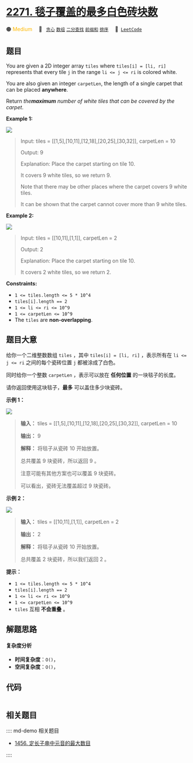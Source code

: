 # [2271. 毯子覆盖的最多白色砖块数](https://leetcode.com/problems/maximum-white-tiles-covered-by-a-carpet)

🟠 <font color=#ffb800>Medium</font>&emsp; 🔖&ensp; [`贪心`](/leetcode/outline/tag/greedy.md) [`数组`](/leetcode/outline/tag/array.md) [`二分查找`](/leetcode/outline/tag/binary-search.md) [`前缀和`](/leetcode/outline/tag/prefix-sum.md) [`排序`](/leetcode/outline/tag/sorting.md)&emsp; 🔗&ensp;[`LeetCode`](https://leetcode.com/problems/maximum-white-tiles-covered-by-a-carpet)


## 题目

You are given a 2D integer array `tiles` where `tiles[i] = [li, ri]`
represents that every tile `j` in the range `li <= j <= ri` is colored white.

You are also given an integer `carpetLen`, the length of a single carpet that
can be placed **anywhere**.

Return _the**maximum** number of white tiles that can be covered by the
carpet_.



**Example 1:**

![](https://assets.leetcode.com/uploads/2022/03/25/example1drawio3.png)

> Input: tiles = [[1,5],[10,11],[12,18],[20,25],[30,32]], carpetLen = 10
> 
> Output: 9
> 
> Explanation: Place the carpet starting on tile 10. 
> 
> It covers 9 white tiles, so we return 9.
> 
> Note that there may be other places where the carpet covers 9 white tiles.
> 
> It can be shown that the carpet cannot cover more than 9 white tiles.

**Example 2:**

![](https://assets.leetcode.com/uploads/2022/03/24/example2drawio.png)

> Input: tiles = [[10,11],[1,1]], carpetLen = 2
> 
> Output: 2
> 
> Explanation: Place the carpet starting on tile 10. 
> 
> It covers 2 white tiles, so we return 2.

**Constraints:**

  * `1 <= tiles.length <= 5 * 10^4`
  * `tiles[i].length == 2`
  * `1 <= li <= ri <= 10^9`
  * `1 <= carpetLen <= 10^9`
  * The `tiles` are **non-overlapping**.


## 题目大意

给你一个二维整数数组 `tiles` ，其中 `tiles[i] = [li, ri]` ，表示所有在 `li <= j <= ri` 之间的每个瓷砖位置
`j` 都被涂成了白色。

同时给你一个整数 `carpetLen` ，表示可以放在 **任何位置**  的一块毯子的长度。

请你返回使用这块毯子，**最多**  可以盖住多少块瓷砖。



**示例 1：**

![](https://assets.leetcode.com/uploads/2022/03/25/example1drawio3.png)

> 
> 
> 
> 
> 
> **输入：** tiles = [[1,5],[10,11],[12,18],[20,25],[30,32]], carpetLen = 10
> 
> **输出：** 9
> 
> **解释：** 将毯子从瓷砖 10 开始放置。
> 
> 总共覆盖 9 块瓷砖，所以返回 9 。
> 
> 注意可能有其他方案也可以覆盖 9 块瓷砖。
> 
> 可以看出，瓷砖无法覆盖超过 9 块瓷砖。
> 
> 

**示例 2：**

![](https://assets.leetcode.com/uploads/2022/03/24/example2drawio.png)

> 
> 
> 
> 
> 
> **输入：** tiles = [[10,11],[1,1]], carpetLen = 2
> 
> **输出：** 2
> 
> **解释：** 将毯子从瓷砖 10 开始放置。
> 
> 总共覆盖 2 块瓷砖，所以我们返回 2 。
> 
> 



**提示：**

  * `1 <= tiles.length <= 5 * 10^4`
  * `tiles[i].length == 2`
  * `1 <= li <= ri <= 10^9`
  * `1 <= carpetLen <= 10^9`
  * `tiles` 互相 **不会重叠**  。


## 解题思路

#### 复杂度分析

- **时间复杂度**：`O()`，
- **空间复杂度**：`O()`，

## 代码

```javascript

```

## 相关题目

:::: md-demo 相关题目
- [1456. 定长子串中元音的最大数目](https://leetcode.com/problems/maximum-number-of-vowels-in-a-substring-of-given-length)

::::
